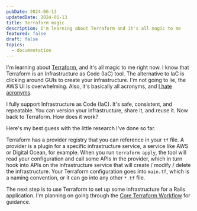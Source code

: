 ```yaml
---
pubDate: 2024-06-13
updatedDate: 2024-06-13
title: Terraform magic
description: I'm learning about Terraform and it's all magic to me
featured: false
draft: false
topics:
  - documentation
---
```


I'm learning about [Terraform](https://developer.hashicorp.com/terraform), and it's all magic to me right now. I know that Terraform is an Infrastructure as Code (IaC) tool. The alternative to IaC is clicking around GUIs to create your infrastructure. I'm not going to lie, the AWS UI is overwhelming. Also, it's basically all acronyms, and [I hate acronyms](https://www.inc.com/jeff-steen/why-you-should-stop-using-acronyms-right-now.html).

I fully support Infrastructure as Code (IaC). It's safe, consistent, and repeatable. You can version your infrastructure, share it, and reuse it. Now back to Terraform. How does it work?

Here's my best guess with the little research I've done so far.

Terraform has a provider registry that you can reference in your `tf` file. A provider is a plugin for a specific infrastructure service, a service like AWS or Digital Ocean, for example. When you run `terraform apply`, the tool will read your configuration and call some APIs in the provider, which in turn hook into APIs on the infrastructure service that will create / modify / delete the infrastructure. Your Terraform configuration goes into `main.tf`, which is a naming convention, or it can go into any other `*.tf` file.

The next step is to use Terraform to set up some infrastructure for a Rails application. I'm planning on going through the [Core Terraform Workflow](https://developer.hashicorp.com/terraform/intro/v1.1.x/core-workflow) for guidance.